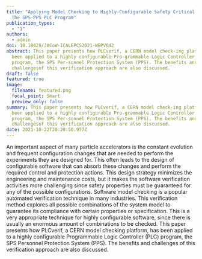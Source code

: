 ```yaml
---
title: "Applying Model Checking to Highly-Configurable Safety Critical Software:
  The SPS-PPS PLC Program"
publication_types:
  - "1"
authors:
  - admin
doi: 10.18429/JACoW-ICALEPCS2021-WEPV042
abstract: This paper presents how PLCverif, a CERN model check-ing platform, has
  been applied to a highly configurable Pro-grammable Logic Controller (PLC)
  program, the SPS Per-sonnel Protection System (PPS). The benefits and
  challengesof this verification approach are also discussed.
draft: false
featured: true
image:
  filename: featured.png
  focal_point: Smart
  preview_only: false
summary: This paper presents how PLCverif, a CERN model check-ing platform, has
  been applied to a highly configurable Pro-grammable Logic Controller (PLC)
  program, the SPS Per-sonnel Protection System (PPS). The benefits and
  challengesof this verification approach are also discussed.
date: 2021-10-22T20:20:50.977Z
---
```

An important aspect of many particle accelerators is the constant evolution and frequent configuration changes that are needed to perform the experiments they are designed for. This often leads to the design of configurable software that can absorb these changes and perform the required control and protection actions. This design strategy minimizes the engineering and maintenance costs, but it makes the software verification activities more challenging since safety properties must be guaranteed for any of the possible configurations. Software model checking is a popular automated verification technique in many industries. This verification method explores all possible combinations of the system model to guarantee its compliance with certain properties or specification. This is a very appropriate technique for highly configurable software, since there is usually an enormous amount of combinations to be checked. This paper presents how PLCverif, a CERN model checking platform, has been applied to a highly configurable Programmable Logic Controller (PLC) program, the SPS Personnel Protection System (PPS). The benefits and challenges of this verification approach are also discussed.